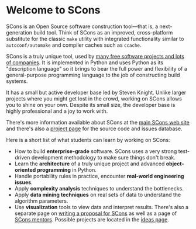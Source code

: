 

# Welcome to SCons

SCons is an Open Source software construction tool—that is, a next-generation build tool. Think of SCons as an improved, cross-platform substitute for the classic `make` utility with integrated functionality similar to `autoconf/automake` and compiler caches such as `ccache`. 

SCons is a truly unique tool, used by [many free software projects and lots of companies](SconsProjects).  It is implemented in Python and uses Python as its "description language" so it brings to bear the full power and flexibility of a general-purpose programming language to the job of constructing build systems. 

It has a small but active developer base led by Steven Knight.  Unlike larger projects where you might get lost in the crowd, working on SCons allows you to shine on your own.  Despite its small size, the developer base is highly professional and a joy to work with. 

There's more information available about SCons at the [main SCons web site](http://scons.org/) and there's also a [project page](http://scons.tigris.org/) for the source code and issues database. 

Here is a short list of what students can learn by working on SCons: 

* How to build **enterprise-grade** software.  SCons uses a very strong test-driven development methodology to make sure things don't break. 
* Learn the **architecture** of a truly unique project and advanced **object-oriented programming** in Python. 
* Handle portability rules in practice, encounter **real-world engineering issues**. 
* Apply **complexity analysis** techniques to understand the bottlenecks. 
* Apply **data mining techniques** on real sets of data to understand the algorithm parameters. 
* Use **visualization** tools to view data and interpret results. 
There's also a separate page on [writing a proposal for SCons](GSoC2007-Proposal) as well as a page of [SCons mentors](GSoC2007-Mentors).  Possible projects are located in the [ideas page](GSoC2007). 
